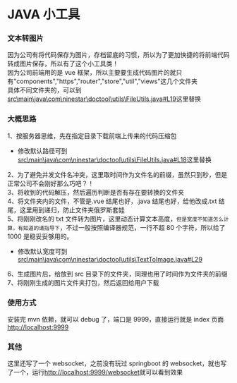 # JAVA 小工具

### 文本转图片

因为公司有将代码保存为图片，存档留底的习惯，所以为了更加快捷的将前端代码转成图片保存，所以有了这个小工具类！  
因为公司前端用的是 vue 框架，所以主要要生成代码图片的就只有"components","https","router","store","util","views"这几个文件夹  
具体不同文件夹的，可以到[src\main\java\com\ninestar\doctool\utils\FileUtils.java#L19](src\main\java\com\ninestar\doctool\utils\FileUtils.java#L19)这里替换

### 大概思路

1、按服务器思维，先在指定目录下载前端上传来的代码压缩包

- 修改默认路径可到[src\main\java\com\ninestar\doctool\utils\FileUtils.java#L18](src\main\java\com\ninestar\doctool\utils\FileUtils.java#L18)这里替换

2、为了避免并发文件名冲突，这里取时间作为文件名的前缀，虽然只到秒，但是正常公司不会刚好那么巧吧？！  
3、将收到的代码解压，然后遍历判断是否有存在要转换的文件夹  
4、将文件夹内的文件，不管是.vue 结尾也好，.java 结尾也好，给他改成.txt 结尾，这里用到递归，防止文件夹俄罗斯套娃  
5、将刚刚改名的 txt 文件转为图片，这里动态计算文本高度，`但是宽度不知道怎么计算，有知道的请指导下`，不过一般按照编译器规范，一行不超 80 个字符，所以给了 1000 是稳妥妥够用的。

- 修改默认宽度可到[src\main\java\com\ninestar\doctool\utils\TextToImage.java#L29](src\main\java\com\ninestar\doctool\utils\TextToImage.java#L29)

6、生成图片后，给放到 src 目录下的文件夹，同理也用了时间作为文件夹的前缀  
7、将刚刚生成的图片文件夹打包，然后返回给用户下载

### 使用方式

安装完 mvn 依赖，就可以 debug 了，端口是 9999，直接运行就是 index 页面[http://localhost:9999](http://localhost:9999)

### 其他

这里还写了一个 websocket，之前没有玩过 springboot 的 websocket，就也写了一个，运行[http://localhost:9999/websocket](http://localhost:9999/websocket)就可以看到效果
